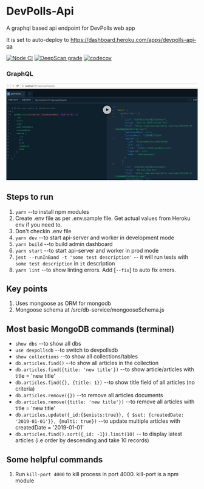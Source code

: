 # DevPolls-Api

A graphql based api endpoint for DevPolls web app

It is set to auto-deploy to https://dashboard.heroku.com/apps/devpolls-api-qa

[![Node CI](https://github.com/devpolls/devpolls-api/actions/workflows/nodejs.yml/badge.svg)](https://github.com/devpolls/devpolls-api/actions/workflows/nodejs.yml)
[![DeepScan grade](https://deepscan.io/api/teams/5348/projects/17276/branches/390641/badge/grade.svg)](https://deepscan.io/dashboard#view=project&tid=5348&pid=17276&bid=390641)
[![codecov](https://codecov.io/gh/siristechnology/devpolls-api/branch/master/graph/badge.svg)](https://codecov.io/gh/siristechnology/devpolls-api)

### GraphQL

![graphql](/packages/server/assets/images/graphql-interface.png)

## Steps to run

1. `yarn` --to install npm modules
2. Create .env file as per .env.sample file. Get actual values from Heroku env if you need to.
3. Don't checkin .env file
4. `yarn dev` --to start api-server and worker in development mode
5. `yarn build` --to build admin dashboard
6. `yarn start` --to start api-server and worker in prod mode
7. `jest --runInBand -t 'some test description'` -- it will run tests with `some test description` in `it` description
8. `yarn lint` --to show linting errors. Add [`--fix`] to auto fix errors.

## Key points

1. Uses mongoose as ORM for mongodb
2. Mongoose schema at /src/db-service/mongooseSchema.js

## Most basic MongoDB commands (terminal)

-   `show dbs` --to show all dbs
-   `use devpollsdb` --to switch to devpollsdb
-   `show collections` --to show all collections/tables
-   `db.articles.find()` --to show all articles in the collection
-   `db.articles.find({title: 'new title'})` --to show article/articles with title = 'new title'
-   `db.articles.find({}, {title: 1})` --to show title field of all articles (no criteria)
-   `db.articles.remove({})` --to remove all articles documents
-   `db.articles.remove({title: 'new title'})` --to remove all articles with title = 'new title'
-   `db.articles.update({_id:{$exists:true}}, { $set: {createdDate: '2019-01-01'}}, {multi: true})` --to update multiple articles with createdDate = '2019-01-01'
-   `db.articles.find().sort({_id: -1}).limit(10)` -- to display latest articles (i.e order by descending and take 10 records)

## Some helpful commands

1. Run `kill-port 4000` to kill process in port 4000. kill-port is a npm module
